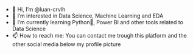 - 👋 Hi, I’m @luan-crvlh
- 👀 I’m interested in Data Science, Machine Learning and EDA
- 🌱 I’m currently learning Python🐍, Power BI and other tools related to Data Science
- 📫 How to reach me: You can contact me trough this platform and the other social media below my profile picture

<!---
LuaNova96/LuaNova96 is a ✨ special ✨ repository because its `README.md` (this file) appears on your GitHub profile.
You can click the Preview link to take a look at your changes.
--->

